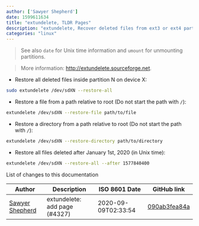 ```yaml
---
author: ['Sawyer Shepherd']
date: 1599611634
title: "extundelete, TLDR Pages"
description: "extundelete, Recover deleted files from ext3 or ext4 partitions by parsing the journal."
categories: "linux"
---
```

> See also `date` for Unix time information and `umount` for unmounting partitions.

> More information: <http://extundelete.sourceforge.net>.

- Restore all deleted files inside partition N on device X:

```bash
sudo extundelete /dev/sdXN --restore-all
```

- Restore a file from a path relative to root (Do not start the path with `/`):

```bash
extundelete /dev/sdXN --restore-file path/to/file
```

- Restore a directory from a path relative to root (Do not start the path with `/`):

```bash
extundelete /dev/sdXN --restore-directory path/to/directory
```

- Restore all files deleted after January 1st, 2020 (in Unix time):

```bash
extundelete /dev/sdXN --restore-all --after 1577840400
```
List of changes to this documentation


Author | Description | ISO 8601 Date | GitHub link
------|-----|-----|-----
[Sawyer Shepherd](mailto:60883209+sawshep@users.noreply.github.com) | extundelete: add page (#4327) | 2020-09-09T02:33:54 | [090ab3fea84a](https://github.com/tldr-pages/tldr/commit/090ab3fea84a39ba965ee24923f0ad1e476ce3f2)

